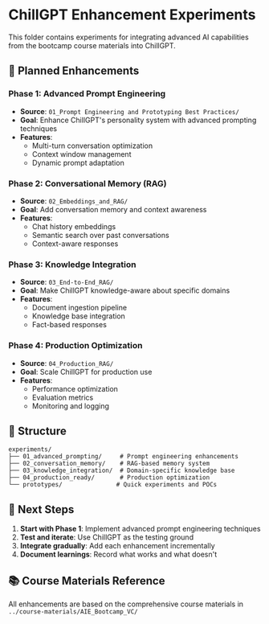 # ChillGPT Enhancement Experiments

This folder contains experiments for integrating advanced AI capabilities from the bootcamp course materials into ChillGPT.

## 🎯 Planned Enhancements

### Phase 1: Advanced Prompt Engineering
- **Source**: `01_Prompt Engineering and Prototyping Best Practices/`
- **Goal**: Enhance ChillGPT's personality system with advanced prompting techniques
- **Features**: 
  - Multi-turn conversation optimization
  - Context window management
  - Dynamic prompt adaptation

### Phase 2: Conversational Memory (RAG)
- **Source**: `02_Embeddings_and_RAG/`
- **Goal**: Add conversation memory and context awareness
- **Features**:
  - Chat history embeddings
  - Semantic search over past conversations
  - Context-aware responses

### Phase 3: Knowledge Integration
- **Source**: `03_End-to-End_RAG/`
- **Goal**: Make ChillGPT knowledge-aware about specific domains
- **Features**:
  - Document ingestion pipeline
  - Knowledge base integration
  - Fact-based responses

### Phase 4: Production Optimization
- **Source**: `04_Production_RAG/`
- **Goal**: Scale ChillGPT for production use
- **Features**:
  - Performance optimization
  - Evaluation metrics
  - Monitoring and logging

## 📁 Structure

```
experiments/
├── 01_advanced_prompting/     # Prompt engineering enhancements
├── 02_conversation_memory/    # RAG-based memory system
├── 03_knowledge_integration/  # Domain-specific knowledge base
├── 04_production_ready/       # Production optimization
└── prototypes/               # Quick experiments and POCs
```

## 🚀 Next Steps

1. **Start with Phase 1**: Implement advanced prompt engineering techniques
2. **Test and iterate**: Use ChillGPT as the testing ground
3. **Integrate gradually**: Add each enhancement incrementally
4. **Document learnings**: Record what works and what doesn't

## 📚 Course Materials Reference

All enhancements are based on the comprehensive course materials in `../course-materials/AIE_Bootcamp_VC/` 